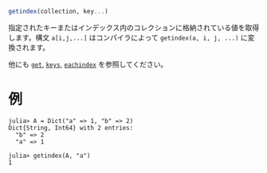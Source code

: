 ```julia
getindex(collection, key...)
```

指定されたキーまたはインデックス内のコレクションに格納されている値を取得します。構文 `a[i,j,...]` はコンパイラによって `getindex(a, i, j, ...)` に変換されます。

他にも [`get`](@ref), [`keys`](@ref), [`eachindex`](@ref) を参照してください。

# 例

```jldoctest
julia> A = Dict("a" => 1, "b" => 2)
Dict{String, Int64} with 2 entries:
  "b" => 2
  "a" => 1

julia> getindex(A, "a")
1
```
